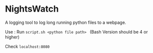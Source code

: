 # NightsWatch
A logging tool to log long running python files to a webpage.

Use :
Run `script.sh <python file path> `
(Bash Version should be 4 or higher)

Check `localhost:8080`
